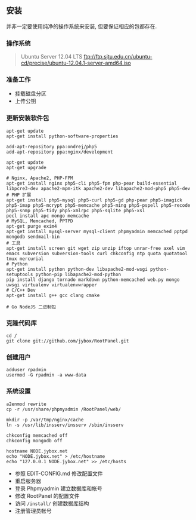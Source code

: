 ## 安装
并非一定要使用纯净的操作系统来安装, 但要保证相应的包都存在.

### 操作系统

>   Ubuntu Server 12.04 LTS
>   ftp://ftp.sjtu.edu.cn/ubuntu-cd/precise/ubuntu-12.04.1-server-amd64.iso

### 准备工作

* 挂载磁盘分区
* 上传公钥

### 更新安装软件包

    apt-get update
    apt-get install python-software-properties

    add-apt-repository ppa:ondrej/php5
    add-apt-repository ppa:nginx/development

    apt-get update
    apt-get upgrade

    # Nginx, Apache2, PHP-FPM
    apt-get install nginx php5-cli php5-fpm php-pear build-essential libpcre3-dev apache2-mpm-itk apache2-dev libapache2-mod-php5 php5-dev
    # PHP 扩展
    apt-get install php5-mysql php5-curl php5-gd php-pear php5-imagick php5-imap php5-mcrypt php5-memcache php5-ming php5-pspell php5-recode php5-snmp php5-tidy php5-xmlrpc php5-sqlite php5-xsl
    pecl install apc mongo memcache
    # MySQL, Memcached, PPTPD
    apt-get purge exim4
    apt-get install mysql-server mysql-client phpmyadmin memcached pptpd mongodb sendmail-bin
    # 工具
    apt-get install screen git wget zip unzip iftop unrar-free axel vim emacs subversion subversion-tools curl chkconfig ntp quota quotatool tmux mercurial
    # Python
    apt-get install python python-dev libapache2-mod-wsgi python-setuptools python-pip libapache2-mod-python
    pip install django tornado markdown python-memcached web.py mongo uwsgi virtualenv virtualenvwrapper
    # C/C++ Dev
    apt-get install g++ gcc clang cmake

    # Go NodeJS 二进制包

### 克隆代码库

    cd /
    git clone git://github.com/jybox/RootPanel.git

### 创建用户

    adduser rpadmin
    usermod -G rpadmin -a www-data

### 系统设置

    a2enmod rewrite
    cp -r /usr/share/phpmyadmin /RootPanel/web/

    mkdir -p /var/tmp/nginx/cache
    ln -s /usr/lib/insserv/insserv /sbin/insserv

    chkconfig memcached off
    chkconfig mongodb off

    hostname NODE.jybox.net
    echo "NODE.jybox.net" > /etc/hostname
    echo "127.0.0.1 NODE.jybox.net" >> /etc/hosts

* 参照 EDIT-CONFIG.md 修改配置文件
* 重启服务器
* 登录 Phpmyadmin 建立数据库和帐号
* 修改 RootPanel 的配置文件
* 访问 `/install/` 创建数据库结构
* 注册管理员帐号



